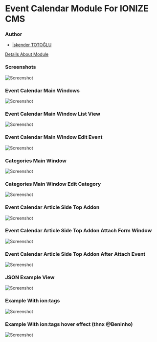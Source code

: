 Event Calendar Module For IONIZE CMS
====================================

### Author

* [İskender TOTOĞLU](http://www.6ve1.com)

[Details About Module](http://www.ionizecms.com/forum/viewtopic.php?pid=2359#p2359)

### Screenshots

![Screenshot](http://i46.tinypic.com/30tqb0w.jpg)

### Event Calendar Main Windows
![Screenshot](http://i46.tinypic.com/23w5qjd.png)

### Event Calendar Main Window List View
![Screenshot](http://i48.tinypic.com/ir4wuw.png)

### Event Calendar Main Window Edit Event
![Screenshot](http://i47.tinypic.com/2wdo681.png)

### Categories Main Window
![Screenshot](http://i48.tinypic.com/w81e0m.png)

### Categories Main Window Edit Category
![Screenshot](http://i50.tinypic.com/5ogr2f.png)

### Event Calendar Article Side Top Addon
![Screenshot](http://i46.tinypic.com/b8agkn.png)

### Event Calendar Article Side Top Addon Attach Form Window
![Screenshot](http://i50.tinypic.com/2mcu1s0.png)

### Event Calendar Article Side Top Addon After Attach Event
![Screenshot](http://i47.tinypic.com/25kmx4n.png)

### JSON Example View
![Screenshot](http://i46.tinypic.com/15gz8e1.png)

### Example With ion:tags
![Screenshot](http://i49.tinypic.com/2qjdqmc.png)

### Example With ion:tags hover effect (thnx @Beninho)
![Screenshot](http://i49.tinypic.com/iyiu0j.png)